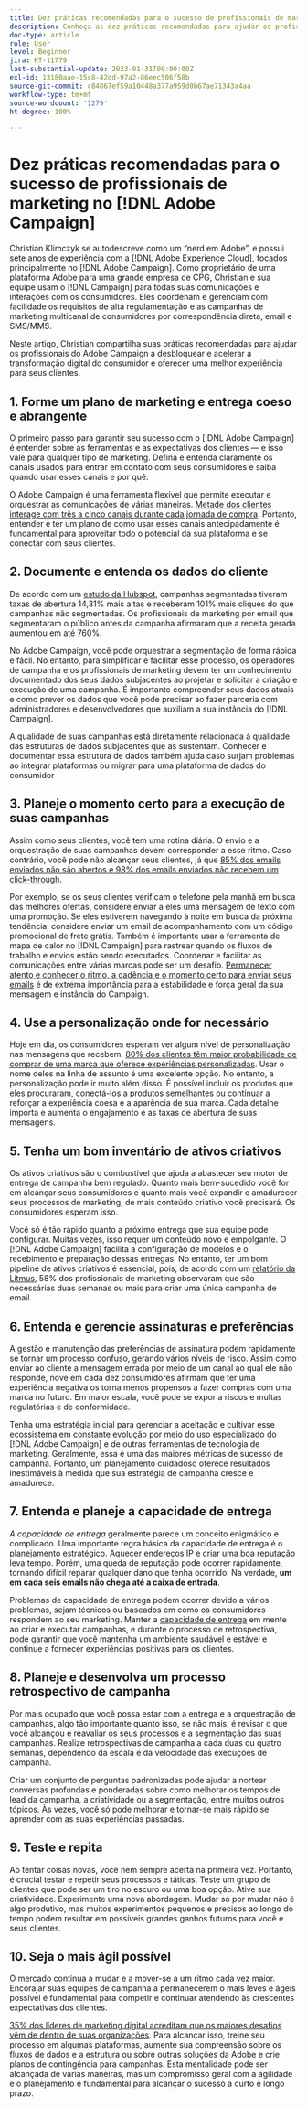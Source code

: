 ```yaml
---
title: Dez práticas recomendadas para o sucesso de profissionais de marketing no Adobe Campaign
description: Conheça as dez práticas recomendadas para ajudar os profissionais do Adobe Campaign a desbloquear e acelerar a transformação digital do consumidor e fornecer uma melhor experiência para seus clientes.
doc-type: article
role: User
level: Beginner
jira: KT-11779
last-substantial-update: 2023-01-31T00:00:00Z
exl-id: 13180aae-15c8-42dd-97a2-86eec506f58b
source-git-commit: c84867ef59a10448a377a959d0b67ae71343a4aa
workflow-type: tm+mt
source-wordcount: '1279'
ht-degree: 100%

---
```


# Dez práticas recomendadas para o sucesso de profissionais de marketing no [!DNL Adobe Campaign]

Christian Klimczyk se autodescreve como um “nerd em Adobe”, e possui sete anos de experiência com a [!DNL Adobe Experience Cloud], focados principalmente no [!DNL Adobe Campaign]. Como proprietário de uma plataforma Adobe para uma grande empresa de CPG, Christian e sua equipe usam o [!DNL Campaign] para todas suas comunicações e interações com os consumidores. Eles coordenam e gerenciam com facilidade os requisitos de alta regulamentação e as campanhas de marketing multicanal de consumidores por correspondência direta, email e SMS/MMS.

Neste artigo, Christian compartilha suas práticas recomendadas para ajudar os profissionais do Adobe Campaign a desbloquear e acelerar a transformação digital do consumidor e oferecer uma melhor experiência para seus clientes.


## 1. Forme um plano de marketing e entrega coeso e abrangente

O primeiro passo para garantir seu sucesso com o [!DNL Adobe Campaign] é entender sobre as ferramentas e as expectativas dos clientes — e isso vale para qualquer tipo de marketing. Defina e entenda claramente os canais usados para entrar em contato com seus consumidores e saiba quando usar esses canais e por quê.

O Adobe Campaign é uma ferramenta flexível que permite executar e orquestrar as comunicações de várias maneiras. [Metade dos clientes interage com três a cinco canais durante cada jornada de compra](https://www.mckinsey.com/capabilities/operations/our-insights/redefine-the-omnichannel-approach-focus-on-what-truly-matters). Portanto, entender e ter um plano de como usar esses canais antecipadamente é fundamental para aproveitar todo o potencial da sua plataforma e se conectar com seus clientes.

## 2. Documente e entenda os dados do cliente

De acordo com um [estudo da Hubspot](https://www.linkedin.com/pulse/customer-segmentation-effective-b2b-business-industry-sabreen), campanhas segmentadas tiveram taxas de abertura 14,31% mais altas e receberam 101% mais cliques do que campanhas não segmentadas. Os profissionais de marketing por email que segmentaram o público antes da campanha afirmaram que a receita gerada aumentou em até 760%.

No Adobe Campaign, você pode orquestrar a segmentação de forma rápida e fácil. No entanto, para simplificar e facilitar esse processo, os operadores de campanha e os profissionais de marketing devem ter um conhecimento documentado dos seus dados subjacentes ao projetar e solicitar a criação e execução de uma campanha. É importante compreender seus dados atuais e como prever os dados que você pode precisar ao fazer parceria com administradores e desenvolvedores que auxiliam a sua instância do [!DNL Campaign].

A qualidade de suas campanhas está diretamente relacionada à qualidade das estruturas de dados subjacentes que as sustentam. Conhecer e documentar essa estrutura de dados também ajuda caso surjam problemas ao integrar plataformas ou migrar para uma plataforma de dados do consumidor

## 3. Planeje o momento certo para a execução de suas campanhas

Assim como seus clientes, você tem uma rotina diária. O envio e a orquestração de suas campanhas devem corresponder a esse ritmo. Caso contrário, você pode não alcançar seus clientes, já que [85% dos emails enviados não são abertos e 98% dos emails enviados não recebem um click-through](https://www.validity.com/resource-center/state-of-email-2021/).

Por exemplo, se os seus clientes verificam o telefone pela manhã em busca das melhores ofertas, considere enviar a eles uma mensagem de texto com uma promoção. Se eles estiverem navegando à noite em busca da próxima tendência, considere enviar um email de acompanhamento com um código promocional de frete grátis. Também é importante usar a ferramenta de mapa de calor no [!DNL Campaign] para rastrear quando os fluxos de trabalho e envios estão sendo executados. Coordenar e facilitar as comunicações entre várias marcas pode ser um desafio. [Permanecer atento e conhecer o ritmo, a cadência e o momento certo para enviar seus emails](https://experienceleaguecommunities.adobe.com/t5/adobe-campaign-classic-blogs/predictive-send-time-optimization-with-adobe-campaign/ba-p/561554?profile.language=pt) é de extrema importância para a estabilidade e força geral da sua mensagem e instância do Campaign.

## 4. Use a personalização onde for necessário

Hoje em dia, os consumidores esperam ver algum nível de personalização nas mensagens que recebem. [80% dos clientes têm maior probabilidade de comprar de uma marca que oferece experiências personalizadas](https://us.epsilon.com/power-of-me). Usar o nome deles na linha de assunto é uma excelente opção. No entanto, a personalização pode ir muito além disso. É possível incluir os produtos que eles procuraram, conectá-los a produtos semelhantes ou continuar a reforçar a experiência coesa e a aparência de sua marca. Cada detalhe importa e aumenta o engajamento e as taxas de abertura de suas mensagens.

## 5. Tenha um bom inventário de ativos criativos

Os ativos criativos são o combustível que ajuda a abastecer seu motor de entrega de campanha bem regulado. Quanto mais bem-sucedido você for em alcançar seus consumidores e quanto mais você expandir e amadurecer seus processos de marketing, de mais conteúdo criativo você precisará. Os consumidores esperam isso.

Você só é tão rápido quanto a próximo entrega que sua equipe pode configurar. Muitas vezes, isso requer um conteúdo novo e empolgante. O [!DNL Adobe Campaign] facilita a configuração de modelos e o recebimento e preparação dessas entregas. No entanto, ter um bom pipeline de ativos criativos é essencial, pois, de acordo com um [relatório da Litmus](https://www.litmus.com/resources/state-of-email/), 58% dos profissionais de marketing observaram que são necessárias duas semanas ou mais para criar uma única campanha de email.

## 6. Entenda e gerencie assinaturas e preferências

A gestão e manutenção das preferências de assinatura podem rapidamente se tornar um processo confuso, gerando vários níveis de risco. Assim como enviar ao cliente a mensagem errada por meio de um canal ao qual ele não responde, nove em cada dez consumidores afirmam que ter uma experiência negativa os torna menos propensos a fazer compras com uma marca no futuro. Em maior escala, você pode se expor a riscos e multas regulatórias e de conformidade.

Tenha uma estratégia inicial para gerenciar a aceitação e cultivar esse ecossistema em constante evolução por meio do uso especializado do [!DNL Adobe Campaign] e de outras ferramentas de tecnologia de marketing. Geralmente, essa é uma das maiores métricas de sucesso de campanha. Portanto, um planejamento cuidadoso oferece resultados inestimáveis à medida que sua estratégia de campanha cresce e amadurece.

## 7. Entenda e planeje a capacidade de entrega

_A capacidade de entrega_ geralmente parece um conceito enigmático e complicado. Uma importante regra básica da capacidade de entrega é o planejamento estratégico. Aquecer endereços IP e criar uma boa reputação leva tempo. Porém, uma queda de reputação pode ocorrer rapidamente, tornando difícil reparar qualquer dano que tenha ocorrido. Na verdade, **um em cada seis emails não chega até a caixa de entrada**.

Problemas de capacidade de entrega podem ocorrer devido a vários problemas, sejam técnicos ou baseados em como os consumidores respondem ao seu marketing. Manter a [capacidade de entrega](https://business.adobe.com/br/products/campaign/email-deliverability.html) em mente ao criar e executar campanhas, e durante o processo de retrospectiva, pode garantir que você mantenha um ambiente saudável e estável e continue a fornecer experiências positivas para os clientes.

## 8. Planeje e desenvolva um processo retrospectivo de campanha

Por mais ocupado que você possa estar com a entrega e a orquestração de campanhas, algo tão importante quanto isso, se não mais, é revisar o que você alcançou e reavaliar os seus processos e a segmentação das suas campanhas. Realize retrospectivas de campanha a cada duas ou quatro semanas, dependendo da escala e da velocidade das execuções de campanha.

Criar um conjunto de perguntas padronizadas pode ajudar a nortear conversas profundas e ponderadas sobre como melhorar os tempos de lead da campanha, a criatividade ou a segmentação, entre muitos outros tópicos. Às vezes, você só pode melhorar e tornar-se mais rápido se aprender com as suas experiências passadas.

## 9. Teste e repita

Ao tentar coisas novas, você nem sempre acerta na primeira vez. Portanto, é crucial testar e repetir seus processos e táticas. Teste um grupo de clientes que pode ser um tiro no escuro ou uma boa opção. Ative sua criatividade. Experimente uma nova abordagem. Mudar só por mudar não é algo produtivo, mas muitos experimentos pequenos e precisos ao longo do tempo podem resultar em possíveis grandes ganhos futuros para você e seus clientes.

## 10. Seja o mais ágil possível

O mercado continua a mudar e a mover-se a um ritmo cada vez maior. Encorajar suas equipes de campanha a permanecerem o mais leves e ágeis possível é fundamental para competir e continuar atendendo às crescentes expectativas dos clientes.

[35% dos líderes de marketing digital acreditam que os maiores desafios vêm de dentro de suas organizações](https://www.gartner.com/en/newsroom/press-releases/gartner-says-35--of-digital-marketing-leaders-believe-the-bigges). Para alcançar isso, treine seu processo em algumas plataformas, aumente sua compreensão sobre os fluxos de dados e a estrutura ou sobre outras soluções da Adobe e crie planos de contingência para campanhas. Esta mentalidade pode ser alcançada de várias maneiras, mas um compromisso geral com a agilidade e o planejamento é fundamental para alcançar o sucesso a curto e longo prazo.
